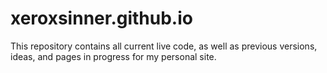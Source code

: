 # xeroxsinner.github.io

This repository contains all current live code, as well as previous versions, ideas, and pages in progress for my personal site.
